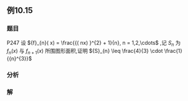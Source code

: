 ## 例10.15
### 题目
P247 设 ${f}_{n}( x) = \frac{{( nx) }^{2} + 1}{n}, n = 1,2,\cdots$ ,记 ${S}_{n}$ 为 ${f}_{n}( x)$ 与 ${f}_{n + 1}( x)$ 所围图形面积,证明
${S}_{n} \leq \frac{4}{3} \cdot \frac{1}{{n}^{3}}$
### 分析

### 解